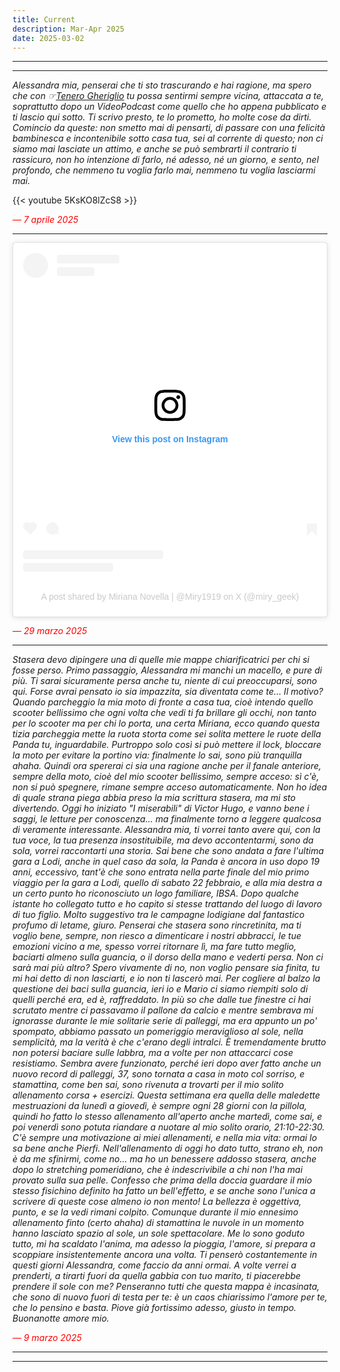 ```yaml
---
title: Current
description: Mar-Apr 2025
date: 2025-03-02
---
```


---
---

*Alessandra mia, penserai che ti sto trascurando e hai ragione, ma spero che con ☞[Tenero Gheriglio](https://miry1919.github.io/hugosite/podcast/tenero-gheriglio-6/) tu possa sentirmi sempre vicina, attaccata a te, soprattutto dopo un VideoPodcast come quello che ho appena pubblicato e ti lascio qui sotto. Ti scrivo presto, te lo prometto, ho molte cose da dirti. Comincio da queste: non smetto mai di pensarti, di passare con una felicità bambinesca e incontenibile sotto casa tua, sei al corrente di questo; non ci siamo mai lasciate un attimo, e anche se può sembrarti il contrario ti rassicuro, non ho intenzione di farlo, né adesso, né un giorno, e sento, nel profondo, che nemmeno tu voglia farlo mai, nemmeno tu voglia lasciarmi mai.*

{{< youtube  5KsKO8lZcS8 >}}

<span style="color:red">*— 7 aprile 2025*</span>

---

<blockquote class="instagram-media" data-instgrm-captioned data-instgrm-permalink="https://www.instagram.com/reel/DHyN_YxCxjZ/?utm_source=ig_embed&amp;utm_campaign=loading" data-instgrm-version="14" style=" background:#FFF; border:0; border-radius:3px; box-shadow:0 0 1px 0 rgba(0,0,0,0.5),0 1px 10px 0 rgba(0,0,0,0.15); margin: 1px; max-width:540px; min-width:326px; padding:0; width:99.375%; width:-webkit-calc(100% - 2px); width:calc(100% - 2px);"><div style="padding:16px;"> <a href="https://www.instagram.com/reel/DHyN_YxCxjZ/?utm_source=ig_embed&amp;utm_campaign=loading" style=" background:#FFFFFF; line-height:0; padding:0 0; text-align:center; text-decoration:none; width:100%;" target="_blank"> <div style=" display: flex; flex-direction: row; align-items: center;"> <div style="background-color: #F4F4F4; border-radius: 50%; flex-grow: 0; height: 40px; margin-right: 14px; width: 40px;"></div> <div style="display: flex; flex-direction: column; flex-grow: 1; justify-content: center;"> <div style=" background-color: #F4F4F4; border-radius: 4px; flex-grow: 0; height: 14px; margin-bottom: 6px; width: 100px;"></div> <div style=" background-color: #F4F4F4; border-radius: 4px; flex-grow: 0; height: 14px; width: 60px;"></div></div></div><div style="padding: 19% 0;"></div> <div style="display:block; height:50px; margin:0 auto 12px; width:50px;"><svg width="50px" height="50px" viewBox="0 0 60 60" version="1.1" xmlns="https://www.w3.org/2000/svg" xmlns:xlink="https://www.w3.org/1999/xlink"><g stroke="none" stroke-width="1" fill="none" fill-rule="evenodd"><g transform="translate(-511.000000, -20.000000)" fill="#000000"><g><path d="M556.869,30.41 C554.814,30.41 553.148,32.076 553.148,34.131 C553.148,36.186 554.814,37.852 556.869,37.852 C558.924,37.852 560.59,36.186 560.59,34.131 C560.59,32.076 558.924,30.41 556.869,30.41 M541,60.657 C535.114,60.657 530.342,55.887 530.342,50 C530.342,44.114 535.114,39.342 541,39.342 C546.887,39.342 551.658,44.114 551.658,50 C551.658,55.887 546.887,60.657 541,60.657 M541,33.886 C532.1,33.886 524.886,41.1 524.886,50 C524.886,58.899 532.1,66.113 541,66.113 C549.9,66.113 557.115,58.899 557.115,50 C557.115,41.1 549.9,33.886 541,33.886 M565.378,62.101 C565.244,65.022 564.756,66.606 564.346,67.663 C563.803,69.06 563.154,70.057 562.106,71.106 C561.058,72.155 560.06,72.803 558.662,73.347 C557.607,73.757 556.021,74.244 553.102,74.378 C549.944,74.521 548.997,74.552 541,74.552 C533.003,74.552 532.056,74.521 528.898,74.378 C525.979,74.244 524.393,73.757 523.338,73.347 C521.94,72.803 520.942,72.155 519.894,71.106 C518.846,70.057 518.197,69.06 517.654,67.663 C517.244,66.606 516.755,65.022 516.623,62.101 C516.479,58.943 516.448,57.996 516.448,50 C516.448,42.003 516.479,41.056 516.623,37.899 C516.755,34.978 517.244,33.391 517.654,32.338 C518.197,30.938 518.846,29.942 519.894,28.894 C520.942,27.846 521.94,27.196 523.338,26.654 C524.393,26.244 525.979,25.756 528.898,25.623 C532.057,25.479 533.004,25.448 541,25.448 C548.997,25.448 549.943,25.479 553.102,25.623 C556.021,25.756 557.607,26.244 558.662,26.654 C560.06,27.196 561.058,27.846 562.106,28.894 C563.154,29.942 563.803,30.938 564.346,32.338 C564.756,33.391 565.244,34.978 565.378,37.899 C565.522,41.056 565.552,42.003 565.552,50 C565.552,57.996 565.522,58.943 565.378,62.101 M570.82,37.631 C570.674,34.438 570.167,32.258 569.425,30.349 C568.659,28.377 567.633,26.702 565.965,25.035 C564.297,23.368 562.623,22.342 560.652,21.575 C558.743,20.834 556.562,20.326 553.369,20.18 C550.169,20.033 549.148,20 541,20 C532.853,20 531.831,20.033 528.631,20.18 C525.438,20.326 523.257,20.834 521.349,21.575 C519.376,22.342 517.703,23.368 516.035,25.035 C514.368,26.702 513.342,28.377 512.574,30.349 C511.834,32.258 511.326,34.438 511.181,37.631 C511.035,40.831 511,41.851 511,50 C511,58.147 511.035,59.17 511.181,62.369 C511.326,65.562 511.834,67.743 512.574,69.651 C513.342,71.625 514.368,73.296 516.035,74.965 C517.703,76.634 519.376,77.658 521.349,78.425 C523.257,79.167 525.438,79.673 528.631,79.82 C531.831,79.965 532.853,80.001 541,80.001 C549.148,80.001 550.169,79.965 553.369,79.82 C556.562,79.673 558.743,79.167 560.652,78.425 C562.623,77.658 564.297,76.634 565.965,74.965 C567.633,73.296 568.659,71.625 569.425,69.651 C570.167,67.743 570.674,65.562 570.82,62.369 C570.966,59.17 571,58.147 571,50 C571,41.851 570.966,40.831 570.82,37.631"></path></g></g></g></svg></div><div style="padding-top: 8px;"> <div style=" color:#3897f0; font-family:Arial,sans-serif; font-size:14px; font-style:normal; font-weight:550; line-height:18px;">View this post on Instagram</div></div><div style="padding: 12.5% 0;"></div> <div style="display: flex; flex-direction: row; margin-bottom: 14px; align-items: center;"><div> <div style="background-color: #F4F4F4; border-radius: 50%; height: 12.5px; width: 12.5px; transform: translateX(0px) translateY(7px);"></div> <div style="background-color: #F4F4F4; height: 12.5px; transform: rotate(-45deg) translateX(3px) translateY(1px); width: 12.5px; flex-grow: 0; margin-right: 14px; margin-left: 2px;"></div> <div style="background-color: #F4F4F4; border-radius: 50%; height: 12.5px; width: 12.5px; transform: translateX(9px) translateY(-18px);"></div></div><div style="margin-left: 8px;"> <div style=" background-color: #F4F4F4; border-radius: 50%; flex-grow: 0; height: 20px; width: 20px;"></div> <div style=" width: 0; height: 0; border-top: 2px solid transparent; border-left: 6px solid #f4f4f4; border-bottom: 2px solid transparent; transform: translateX(16px) translateY(-4px) rotate(30deg)"></div></div><div style="margin-left: auto;"> <div style=" width: 0px; border-top: 8px solid #F4F4F4; border-right: 8px solid transparent; transform: translateY(16px);"></div> <div style=" background-color: #F4F4F4; flex-grow: 0; height: 12px; width: 16px; transform: translateY(-4px);"></div> <div style=" width: 0; height: 0; border-top: 8px solid #F4F4F4; border-left: 8px solid transparent; transform: translateY(-4px) translateX(8px);"></div></div></div> <div style="display: flex; flex-direction: column; flex-grow: 1; justify-content: center; margin-bottom: 24px;"> <div style=" background-color: #F4F4F4; border-radius: 4px; flex-grow: 0; height: 14px; margin-bottom: 6px; width: 224px;"></div> <div style=" background-color: #F4F4F4; border-radius: 4px; flex-grow: 0; height: 14px; width: 144px;"></div></div></a><p style=" color:#c9c8cd; font-family:Arial,sans-serif; font-size:14px; line-height:17px; margin-bottom:0; margin-top:8px; overflow:hidden; padding:8px 0 7px; text-align:center; text-overflow:ellipsis; white-space:nowrap;"><a href="https://www.instagram.com/reel/DHyN_YxCxjZ/?utm_source=ig_embed&amp;utm_campaign=loading" style=" color:#c9c8cd; font-family:Arial,sans-serif; font-size:14px; font-style:normal; font-weight:normal; line-height:17px; text-decoration:none;" target="_blank">A post shared by Miriana Novella | @Miry1919 on X (@miry_geek)</a></p></div></blockquote>
<script async src="//www.instagram.com/embed.js"></script>

<span style="color:red">*— 29 marzo 2025*</span>

---

*Stasera devo dipingere una di quelle mie mappe chiarificatrici per chi si fosse perso. Primo passaggio, Alessandra mi manchi un macello, e pure di più. Ti sarai sicuramente persa anche tu, niente di cui preoccuparsi, sono qui. Forse avrai pensato io sia impazzita, sia diventata come te... Il motivo? Quando parcheggio la mia moto di fronte a casa tua, cioè intendo quello scooter bellissimo che ogni volta che vedi ti fa brillare gli occhi, non tanto per lo scooter ma per chi lo porta, una certa Miriana, ecco quando questa tizia parcheggia mette la ruota storta come sei solita mettere le ruote della Panda tu, inguardabile. Purtroppo solo così si può mettere il lock, bloccare la moto per evitare la portino via: finalmente lo sai, sono più tranquilla ahaha. Quindi ora spererai ci sia una ragione anche per il fanale anteriore, sempre della moto, cioè del mio scooter bellissimo, sempre acceso: sì c'è, non si può spegnere, rimane sempre acceso automaticamente. Non ho idea di quale strana piega abbia preso la mia scrittura stasera, ma mi sto divertendo. Oggi ho iniziato "I miserabili" di Victor Hugo, e vanno bene i saggi, le letture per conoscenza... ma finalmente torno a leggere qualcosa di veramente interessante. Alessandra mia, ti vorrei tanto avere qui, con la tua voce, la tua presenza insostituibile, ma devo accontentarmi, sono da sola, vorrei raccontarti una storia. Sai bene che sono andata a fare l'ultima gara a Lodi, anche in quel caso da sola, la Panda è ancora in uso dopo 19 anni, eccessivo, tant'è che sono entrata nella parte finale del mio primo viaggio per la gara a Lodi, quello di sabato 22 febbraio, e alla mia destra a un certo punto ho riconosciuto un logo familiare, IBSA. Dopo qualche istante ho collegato tutto e ho capito si stesse trattando del luogo di lavoro di tuo figlio. Molto suggestivo tra le campagne lodigiane dal fantastico profumo di letame, giuro. Penserai che stasera sono rincretinita, ma ti voglio bene, sempre, non riesco a dimenticare i nostri abbracci, le tue emozioni vicino a me, spesso vorrei ritornare lì, ma fare tutto meglio, baciarti almeno sulla guancia, o il dorso della mano e vederti persa. Non ci sarà mai più altro? Spero vivamente di no, non voglio pensare sia finita, tu mi hai detto di non lasciarti, e io non ti lascerò mai. Per cogliere al balzo la questione dei baci sulla guancia, ieri io e Mario ci siamo riempiti solo di quelli perché era, ed è, raffreddato. In più so che dalle tue finestre ci hai scrutato mentre ci passavamo il pallone da calcio e mentre sembrava mi ignorasse durante le mie solitarie serie di palleggi, ma era appunto un po' spompato, abbiamo passato un pomeriggio meraviglioso al sole, nella semplicità, ma la verità è che c'erano degli intralci. È tremendamente brutto non potersi baciare sulle labbra, ma a volte per non attaccarci cose resistiamo. Sembra avere funzionato, perché ieri dopo aver fatto anche un nuovo record di palleggi, 37, sono tornata a casa in moto col sorriso, e stamattina, come ben sai, sono rivenuta a trovarti per il mio solito allenamento corsa + esercizi. Questa settimana era quella delle maledette mestruazioni da lunedì a giovedì, è sempre ogni 28 giorni con la pillola, quindi ho fatto lo stesso allenamento all'aperto anche martedì, come sai, e poi venerdì sono potuta riandare a nuotare al mio solito orario, 21:10-22:30. C'è sempre una motivazione ai miei allenamenti, e nella mia vita: ormai lo sa bene anche Pierfi. Nell'allenamento di oggi ho dato tutto, strano eh, non è da me sfinirmi, come no... ma ho un benessere addosso stasera, anche dopo lo stretching pomeridiano, che è indescrivibile a chi non l'ha mai provato sulla sua pelle. Confesso che prima della doccia guardare il mio stesso fisichino definito ha fatto un bell'effetto, e se anche sono l'unica a scrivere di queste cose almeno io non mento! La bellezza è oggettiva, punto, e se la vedi rimani colpito. Comunque durante il mio ennesimo allenamento finto (certo ahaha) di stamattina le nuvole in un momento hanno lasciato spazio al sole, un sole spettacolare. Me lo sono goduto tutto, mi ha scaldato l'anima, ma adesso la pioggia, l'amore, si prepara a scoppiare insistentemente ancora una volta. Ti penserò costantemente in questi giorni Alessandra, come faccio da anni ormai. A volte verrei a prenderti, a tirarti fuori da quella gabbia con tuo marito, ti piacerebbe prendere il sole con me? Penseranno tutti che questa mappa è incasinata, che sono di nuovo fuori di testa per te: è un caos chiarissimo l'amore per te, che lo pensino e basta. Piove già fortissimo adesso, giusto in tempo. Buonanotte amore mio.*

<span style="color:red">*— 9 marzo 2025*</span>

---
---
